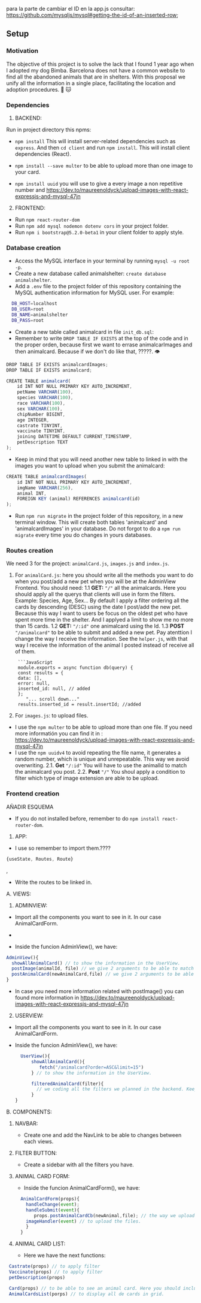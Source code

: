 para la parte de cambiar el ID en la app.js consultar:
https://github.com/mysqljs/mysql#getting-the-id-of-an-inserted-row;

## Setup

### Motivation

The objective of this project is to solve the lack that I found 1 year ago when I adopted my dog ​​Bimba.
Barcelona does not have a common website to find all the abandoned animals that are in shelters.
With this proposal we unify all the information in a single place, facilitating the location and adoption procedures. :dog: :cat:

### Dependencies

1. BACKEND:

Run in project directory this npms:

- `npm install` This will install server-related dependencies such as `express`. And then `cd client` and run `npm install`. This will install client dependencies (React).

- `npm install --save multer` to be able to upload more than one image to your card.
- `npm install uuid` you will use to give a every image a non repetitive number and
  https://dev.to/maureenoldyck/upload-images-with-react-expressjs-and-mysql-47jn

2. FRONTEND:

- Run `npm react-router-dom`
- Run `npm add mysql nodemon dotenv cors` in your project folder.
- Run `npm i bootstrap@5.2.0-beta1` in your client folder to apply style.

### Database creation

- Access the MySQL interface in your terminal by running `mysql -u root -p`.
- Create a new database called animalshelter: `create database animalshelter`.
- Add a `.env` file to the project folder of this repository containing the MySQL authentication information for MySQL user. For example:

```bash
  DB_HOST=localhost
  DB_USER=root
  DB_NAME=animalshelter
  DB_PASS=root
```

- Create a new table called animalcard in file `init_db.sql`:
- Remember to write `DROP TABLE IF EXISTS` at the top of the code and in the proper orden, because first we want to errase animalcarImages and then animalcard. Because if we don't do like that, ?????. :eye:

```JavaScript
DROP TABLE IF EXISTS animalcardImages;
DROP TABLE IF EXISTS animalcard;
```

```JavaScript
CREATE TABLE animalcard(
    id INT NOT NULL PRIMARY KEY AUTO_INCREMENT,
    petName VARCHAR(100),
    species VARCHAR(100),
    race VARCHAR(100),
    sex VARCHAR(100),
    chipNumber BIGINT,
    age INTEGER,
    castrate TINYINT,
    vaccinate TINYINT,
    joining DATETIME DEFAULT CURRENT_TIMESTAMP,
    petDescription TEXT
);
```

- Keep in mind that you will need another new table to linked in with the images you want to upload when you submit the animalcard:

```JavaScript
CREATE TABLE animalcardImages(
    id INT NOT NULL PRIMARY KEY AUTO_INCREMENT,
    imgName VARCHAR(256),
    animal INT,
    FOREIGN KEY (animal) REFERENCES animalcard(id)
);
```

- Run `npm run migrate` in the project folder of this repository, in a new terminal window. This will create both tables 'animalcard' and 'animalcardImages' in your database. Do not forgot to do a `npm run migrate` every time you do changes in yours databases.

### Routes creation

We need 3 for the project: `animalCard.js`, `images.js` and `index.js`.

1.  For `animalCard.js`: here you should write all the methods you want to do when you post/add a new pet when you will be at the AdminView Frontend.
    You should need:
    1.1 **GET:** `"/"` all the animalcards.
    Here you should apply all the querys that clients will use in form the filters. Example: Species, Age, Sex...
    By default I apply a filter ordering all the cards by descending (DESC) using the date I post/add the new pet. Because this way I want to users be focus on the oldest pet who have spent more time in the shelter. And I applyed a limit to show me no more than 15 cards.
    1.2 **GET:** `"/:id"` one animalcard using the Id.
    1.3 **POST** `"/animalcard"` to be able to submit and added a new pet. Pay atenttion I change the way I receive the information. See the `helper.js`, with that way I receive the information of the animal I posted instead of receive all of them.

         ```JavaScript
         module.exports = async function db(query) {
         const results = {
         data: [],
         error: null,
         inserted_id: null, // added
         };
            "... scroll down..."
         results.inserted_id = result.insertId; //added

2.  For `images.js`: to upload files.

- I use the `npm multer` to be able to upload more than one file. If you need more informatión you can find it in : https://dev.to/maureenoldyck/upload-images-with-react-expressjs-and-mysql-47jn
- I use the `npm uuidv4` to avoid repeating the file name, it generates a random number, which is unique and unrepeatable. This way we avoid overwriting.
  2.1. **Get** `"/:id"` You will have to use the animalId to match the animalcard you post.
  2.2. **Post** `"/"` You shoul apply a condition to filter which type of image extension are able to be upload.

### Frontend creation

AÑADIR ESQUEMA

- If you do not installed before, remember to do `npm install react-router-dom`.

1. APP:

- I use so remember to import them.????

```JavaScript
{useState, Routes, Route}
```

,

- Write the routes to be linked in.

A. VIEWS:

1. ADMINVIEW:

- Import all the components you want to see in it. In our case AnimalCardForm.
-

- Inside the funcion AdminView(), we have:

```Javascript
AdminView(){
  showAllAnimalCard() // to show the information in the UserView.
  postImage(animalId, file) // we give 2 arguments to be able to match file with the correct animal
  postAnimalCard(newAnimalCard,file) // we give 2 arguments to be able to match file with the correct file uploaded.
}
```

- In case you need more information related with postImage() you can found more information in https://dev.to/maureenoldyck/upload-images-with-react-expressjs-and-mysql-47jn

2. USERVIEW:

- Import all the components you want to see in it. In our case AnimalCardForm.

- Inside the funcion AdminView(), we have:

  ```Javascript
    UserView(){
        showAllAnimalCard(){
           fetch("/animalcard?order=ASC&limit=15")
        } // to show the information in the UserView.

        filteredAnimalCard(filter){
          // we coding all the filters we planned in the backend. Keep in mind I wanted to ordered all the cards DESC.
        }
  }
  ```

B. COMPONENTS:

1. NAVBAR:

   - Create one and add the NavLink to be able to changes between each views.

2. FILTER BUTTON:

   - Create a sidebar with all the filters you have.

3. ANIMAL CARD FORM:

   - Inside the funcion AnimalCardForm(), we have:

   ```Javascript
     AnimalCardForm(props){
       handleChange(event);
       handleSubmit(event){
          props.postAnimalCardCb(newAnimal,file); // the way we upload both of them at the same time.
       imageHandler(event) // to upload the files.
       }
     }
   ```

4. ANIMAL CARD LIST:

   - Here we have the next functions:

```Javascript
 Castrate(props) // to apply filter
 Vaccinate(props) // to apply filter
 petDescription(props)

 Card(props) // to be able to see an animal card. Here you should include a division to watch the files.
 AnimalCardsList(porps) // to display all de cards in grid.
```
